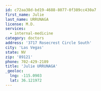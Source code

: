 ```yaml
---
id: c72aa38d-bd19-4688-8077-0f389cc430a7
first_name: Julie
last_name: URRUNAGA
license: M.D.
services:
  - internal-medicine
category: doctors
address: '3717 Rosecrest Circle South'
city: 'Las Vegas'
state: NV
zip: '89121'
phone: 702-429-2189
title: 'Julie URRUNAGA'
_geoloc:
  lng: -115.0903
  lat: 36.121972
---
```

